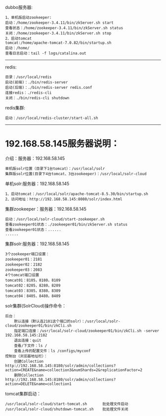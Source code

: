 dubbo服务器:

    1、单机版启动zookeeper:
    启动：/home/zookeeper-3.4.11/bin/zkServer.sh start
    查看状态：/home/zookeeper-3.4.11/bin/zkServer.sh status
    关闭：/home/zookeeper-3.4.11/bin/zkServer.sh stop
    2、启动tomcat
    tomcat:/home/apache-tomcat-7.0.82/bin/startup.sh 
    启动：/home/
    查看日志启动：tail -f logs/catalina.out

------------------------------------------------------------------------
redis:

    目录：/usr/local/redis
    启动(前端)：./bin/redis-server
    启动(后端)：./bin/redis-server redis.conf
    连接redis：./redis-cli
    关闭：./bin/redis-cli shutdown
redis集群:

    启动：/usr/local/redis-cluster/start-all.sh
-----------------------------------------------------------------------



192.168.58.145服务器说明：
==================================================================
介绍：服务器：192.168.58.145

    单机版solr位置（目录下1台tomcat）：/usr/local/solr
    集群版solr位置(目录下4台tomcat、3台zookeeper)：/usr/local/solr-cloud

单机solr:服务器：192.168.58.145

    1、启动tomcat：/usr/local/solr/apache-tomcat-8.5.30/bin/startup.sh
    2、访问地址：http://192.168.58.145:8080/solr/index.html
集群zookeeper：服务器：192.168.58.145

    启动：/usr/local/solr-cloud/start-zookeeper.sh
    查看zookeeper01状态：./zookeeper01/bin/zkServer.sh status
    查看zookeeper01状态：......
    ......
集群solr:服务器：192.168.58.145

    3个zookeeper端口设置：
    zookeeper01：2181
    zookeeper02：2182
    zookeeper03：2083
    4个tomcat端口设置
    tomcat01：8105，8180，8109
    tomcat02：8205，8280，8209
    tomcat03：8305，8380，8309
    tomcat04：8405，8480，8409
solr集群(SolrCloud)操作命令：

    后台：
        默认连接（默认连2181这个端口的solr）：/usr/local/solr-cloud/zookeeper01/bin/zkCli.sh
        指定端口连接：/usr/local/solr-cloud/zookeeper01/bin/zkCli.sh -server 192.168.58.145:2182
        退出连接：quit
        查看/下文件：ls /
        查看上传的配置文件：ls /configs/myconf
    控制台（浏览器地址栏）：
        创建Collection    http://192.168.58.145:8180/solr/admin/collections?action=CREATE&name=collection3&numShards=2&replicationFactor=2
        删除Collection    http://192.168.58.145:8180/solr/admin/collections?action=DELETE&name=collection1
tomcat集群启动：

    /usr/local/solr-cloud/start-tomcat.sh       批处理文件启动
    /usr/local/solr-cloud/shutdown-tomcat.sh    批处理文件关闭